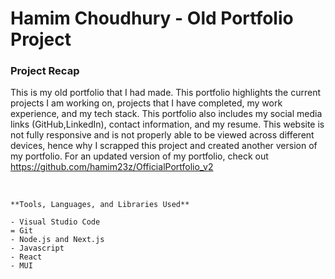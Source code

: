 # Hamim Choudhury - Old Portfolio Project


### Project Recap

This is my old portfolio that I had made. This portfolio highlights the current projects I am working on, projects that I have completed, my work experience, 
and my tech stack. This portfolio also includes my social media links (GitHub,LinkedIn), contact information, and my resume. This website is not fully responsive
and is not properly able to be viewed across different devices, hence why I scrapped this project and created another version of my portfolio. For an updated version
of my portfolio, check out https://github.com/hamim23z/OfficialPortfolio_v2

<br>

```
**Tools, Languages, and Libraries Used**

- Visual Studio Code
= Git
- Node.js and Next.js
- Javascript
- React
- MUI
```
